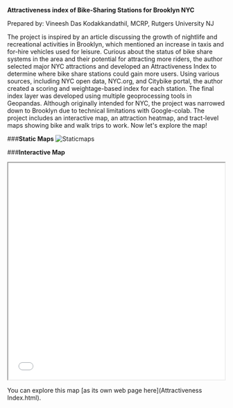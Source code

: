 **Attractiveness index of Bike-Sharing Stations for Brooklyn NYC**

Prepared by: Vineesh Das Kodakkandathil, MCRP, Rutgers University NJ

The project is inspired by an article discussing the growth of nightlife and recreational activities in Brooklyn, which mentioned an increase in taxis and for-hire vehicles used for leisure. Curious about the status of bike share systems in the area and their potential for attracting more riders, the author selected major NYC attractions and developed an Attractiveness Index to determine where bike share stations could gain more users. Using various sources, including NYC open data, NYC.org, and Citybike portal, the author created a scoring and weightage-based index for each station. The final index layer was developed using multiple geoprocessing tools in Geopandas. Although originally intended for NYC, the project was narrowed down to Brooklyn due to technical limitations with Google-colab. The project includes an interactive map, an attraction heatmap, and tract-level maps showing bike and walk trips to work.  Now let's explore the map!

###**Static Maps**
![Staticmaps](https://user-images.githubusercontent.com/119627213/208812698-b8021f6a-1046-4ce4-a312-d2b3e399baef.jpg)

###**Interactive Map**
<iframe src="Attractiveness Index.html" height="500" width="500"></iframe>

You can explore this map [as its own web page here](Attractiveness Index.html).

